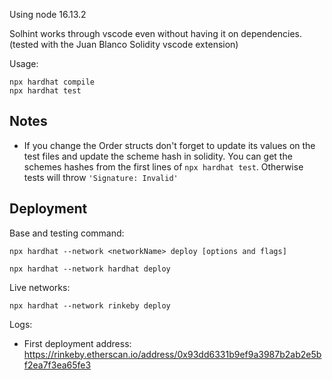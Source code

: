 Using node 16.13.2

Solhint works through vscode even without having it on dependencies. (tested with the Juan Blanco Solidity vscode extension)

Usage:
```
npx hardhat compile
npx hardhat test
```

## Notes

* If you change the Order structs don't forget to update its values on the test files and update the scheme hash in solidity. You can get the schemes hashes from the first lines of `npx hardhat test`. Otherwise tests will throw `'Signature: Invalid'`


## Deployment

Base and testing command:
```
npx hardhat --network <networkName> deploy [options and flags]

npx hardhat --network hardhat deploy
```

Live networks:

```
npx hardhat --network rinkeby deploy
```

Logs:
* First deployment address: https://rinkeby.etherscan.io/address/0x93dd6331b9ef9a3987b2ab2e5bf2ea7f3ea65fe3